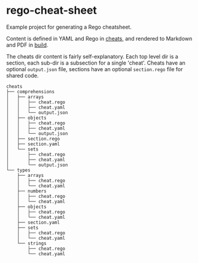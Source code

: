 # rego-cheat-sheet

Example project for generating a Rego cheatsheet.

Content is defined in YAML and Rego in [cheats](./cheats), and rendered to Markdown and PDF in [build](./build).

The cheats dir content is fairly self-explanatory. Each top level dir is a section, each sub-dir is a subsection for
a single 'cheat'. Cheats have an optional `output.json` file, sections have an optional `section.rego` file for
shared code.

```azure
cheats
├── comprehensions
│   ├── arrays
│   │   ├── cheat.rego
│   │   ├── cheat.yaml
│   │   └── output.json
│   ├── objects
│   │   ├── cheat.rego
│   │   ├── cheat.yaml
│   │   └── output.json
│   ├── section.rego
│   ├── section.yaml
│   └── sets
│       ├── cheat.rego
│       ├── cheat.yaml
│       └── output.json
└── types
    ├── arrays
    │   ├── cheat.rego
    │   └── cheat.yaml
    ├── numbers
    │   ├── cheat.rego
    │   └── cheat.yaml
    ├── objects
    │   ├── cheat.rego
    │   └── cheat.yaml
    ├── section.yaml
    ├── sets
    │   ├── cheat.rego
    │   └── cheat.yaml
    └── strings
        ├── cheat.rego
        └── cheat.yaml
```